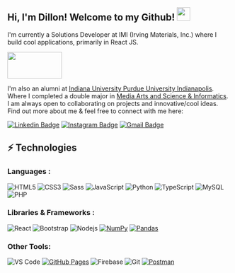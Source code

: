 <!--
**ESSODillon/ESSODillon** is a ✨ _special_ ✨ repository because its `README.md` (this file) appears on your GitHub profile.

Here are some ideas to get you started:

- 🔭 I’m currently working on ...
- 🌱 I’m currently learning ...
- 👯 I’m looking to collaborate on ...
- 🤔 I’m looking for help with ...
- 💬 Ask me about ...
- 📫 How to reach me: ...
- 😄 Pronouns: ...
- ⚡ Fun fact: ...
-->

## Hi, I'm Dillon! Welcome to my Github! <img src="https://raw.githubusercontent.com/aemmadi/aemmadi/master/wave.gif" width="30px" height="30px">

I'm currently a Solutions Developer at IMI (Irving Materials, Inc.) where I build cool applications, primarily in React JS.

<img src="https://www.irvmat.com/hr-application/images/logo.jpg" width="123px" height="60px">

I'm also an alumni at [Indiana University Purdue University Indianapolis](https://www.iupui.edu/). Where I completed a double major in [Media Arts and Science & Informatics](https://soic.iupui.edu/degrees/undergraduate/full-stack-developer/). I am always open to collaborating on projects and innovative/cool ideas. Find out more about me & feel free to connect with me here:

[![Linkedin Badge](https://img.shields.io/badge/-dillonpolley-blue?style=flat-square&logo=Linkedin&logoColor=white&link=https://www.linkedin.com/in/dillon-polley-a9586418b/)](https://www.linkedin.com/in/dillon-polley-a9586418b/)
[![Instagram Badge](https://img.shields.io/badge/-therealdillonpolley-purple?style=flat-square&logo=instagram&logoColor=white&link=https://www.instagram.com/therealdillonpolley/)](https://www.instagram.com/therealdillonpolley/)
[![Gmail Badge](https://img.shields.io/badge/-dillonpolley@gmail.com-c14438?style=flat-square&logo=Gmail&logoColor=white&link=mailto:dillonpolley@gmail.com)](mailto:dillonpolley@gmail.com)


## ⚡ Technologies

### Languages :
![HTML5](https://img.shields.io/badge/-HTML5-E34F26?style=flat-square&logo=html5&logoColor=white)
![CSS3](https://img.shields.io/badge/-CSS3-1572B6?style=flat-square&logo=css3)
![Sass](https://img.shields.io/badge/-Sass-%23CC6699?style=flat-square&logo=sass&logoColor=ffffff)
![JavaScript](https://img.shields.io/badge/-JavaScript-%23F7DF1C?style=flat-square&logo=javascript&logoColor=000000&labelColor=%23F7DF1C&color=%23FFCE5A)
![Python](https://img.shields.io/badge/-Python-black?style=flat-square&logo=Python)
![TypeScript](https://img.shields.io/badge/-TypeScript-007ACC?style=flat-square&logo=typescript&logoColor=white)
![MySQL](https://img.shields.io/badge/-MySQL-black?style=flat-square&logo=mysql)
![PHP](https://img.shields.io/badge/-PHP-blueviolet?style=flat-square&logo=PHP)

### Libraries & Frameworks :

![React](https://img.shields.io/badge/-React-black?style=flat-square&logo=react)
![Bootstrap](https://img.shields.io/badge/-Bootstrap-563D7C?style=flat-square&logo=bootstrap)
![Nodejs](https://img.shields.io/badge/-Nodejs-black?style=flat-square&logo=Node.js)
<a href="#"><img alt="NumPy" src="https://img.shields.io/badge/Numpy%20-%23013243.svg?logo=numpy&logoColor=white"></a>
<a href="#"><img alt="Pandas" src="https://img.shields.io/badge/Pandas%20-%23150458.svg?logo=pandas&logoColor=white"></a>

### Other Tools:

![VS Code](https://img.shields.io/badge/-VSCode-%23007ACC?style=flat-square&logo=visual-studio-code)
<a href="#"><img alt="GitHub Pages" src="https://img.shields.io/badge/GitHub%20Pages-%23327FC7.svg?logo=github&logoColor=white"></a>
![Firebase](https://img.shields.io/badge/-Firebase-white?style=flat-square&logo=firebase)
![Git](https://img.shields.io/badge/-Git-black?style=flat-square&logo=git)
<a href="#"><img alt="Postman" src="https://img.shields.io/badge/Postman-FF6C37?logo=postman&logoColor=white"></a>

<!--
## 📈 Stats
<img width="48%" src="https://github-readme-stats.vercel.app/api?username=ESSODillon&show_icons=true&theme=tokyonight" />
-->
